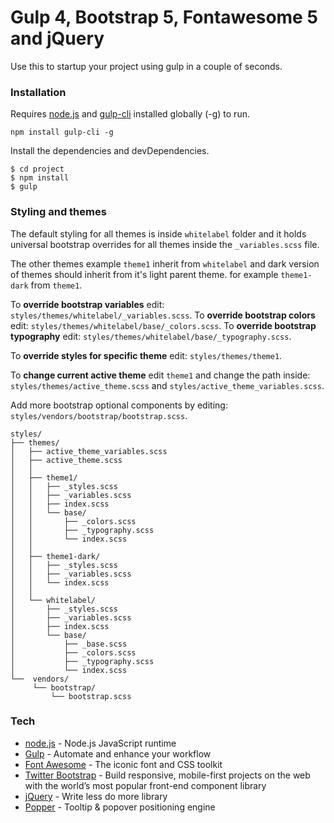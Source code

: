 # Gulp 4, Bootstrap 5, Fontawesome 5 and jQuery

Use this to startup your project using gulp in a couple of seconds.

### Installation

Requires [node.js](https://nodejs.org/) and [gulp-cli](https://www.npmjs.com/package/gulp-cli) installed globally (-g) to run.

```
npm install gulp-cli -g
```

Install the dependencies and devDependencies.

```
$ cd project
$ npm install
$ gulp
```

### Styling and themes

The default styling for all themes is inside `whitelabel` folder and it holds universal bootstrap overrides for all themes inside the `_variables.scss` file.

The other themes example `theme1` inherit from `whitelabel` and dark version of themes should inherit from it's light parent theme. for example `theme1-dark` from `theme1`.

To **override bootstrap variables** edit: `styles/themes/whitelabel/_variables.scss`.
To **override bootstrap colors** edit: `styles/themes/whitelabel/base/_colors.scss`.
To **override bootstrap typography** edit: `styles/themes/whitelabel/base/_typography.scss`.

To **override styles for specific theme** edit: `styles/themes/theme1`.

To **change current active theme** edit `theme1` and change the path inside: `styles/themes/active_theme.scss` and `styles/active_theme_variables.scss`.

Add more bootstrap optional components by editing: `styles/vendors/bootstrap/bootstrap.scss`.

```
styles/
├── themes/
│   ├── active_theme_variables.scss
│   ├── active_theme.scss
│   │
│   ├── theme1/
│   │   ├── _styles.scss
│   │   ├── _variables.scss
│   │   ├── index.scss
│   │   └── base/
│   │       ├── _colors.scss
│   │       ├── _typography.scss
│   │       └── index.scss
│   │
│   ├── theme1-dark/
│   │   ├── _styles.scss
│   │   ├── _variables.scss
│   │   └── index.scss
│   │
│   └── whitelabel/
│       ├── _styles.scss
│       ├── _variables.scss
│       ├── index.scss
│       └── base/
│           ├── _base.scss
│           ├── _colors.scss
│           ├── _typography.scss
│           └── index.scss
└──  vendors/
     └── bootstrap/
         └── bootstrap.scss
```

### Tech

- [node.js](https://nodejs.org) - Node.js JavaScript runtime
- [Gulp](https://gulpjs.com/) - Automate and enhance your workflow
- [Font Awesome](http://fontawesome.io/) - The iconic font and CSS toolkit
- [Twitter Bootstrap](https://getbootstrap.com/) - Build responsive, mobile-first projects on the web with the world’s most popular front-end component library
- [jQuery](https://jquery.com/) - Write less do more library
- [Popper](https://popper.js.org/) - Tooltip & popover positioning engine
